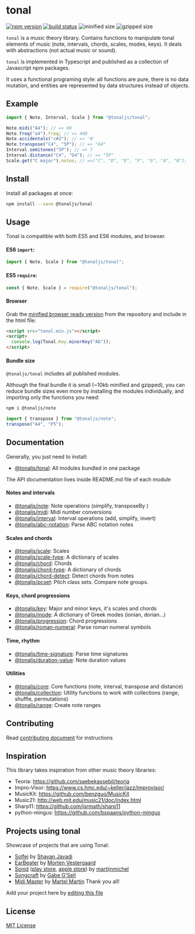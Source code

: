 # tonal

[![npm version](https://img.shields.io/npm/v/@tonaljs/tonal.svg?style=flat-square)](https://www.npmjs.com/package/@tonaljs/tonal)
[![build status](https://img.shields.io/travis/tonaljs/tonal?style=flat-square)](http://travis-ci.org/tonaljs/tonal/)
![minified size](https://img.shields.io/badge/minified-28.45kb-blue?style=flat-square)
![gzipped size](https://img.shields.io/badge/gzipped-9.7kb-blue?style=flat-square)

`tonal` is a music theory library. Contains functions to manipulate tonal elements of music (note, intervals, chords, scales, modes, keys). It deals with abstractions (not actual music or sound).

`tonal` is implemented in Typescript and published as a collection of Javascript npm packages.

It uses a functional programing style: all functions are pure, there is no data mutation, and entities are represented by data structures instead of objects.

## Example

```js
import { Note, Interval, Scale } from "@tonaljs/tonal";

Note.midi("A4"); // => 60
Note.freq("a4").freq; // => 440
Note.accidentals("c#2"); // => '#'
Note.transpose("C4", "5P"); // => "G4"
Interval.semitones("5P"); // => 7
Interval.distance("C4", "G4"); // => "5P"
Scale.get("C major").notes; // =>["C", "D", "E", "F", "G", "A", "B"];
```

## Install

Install all packages at once:

```bash
npm install --save @tonaljs/tonal
```

## Usage

Tonal is compatible with both ES5 and ES6 modules, and browser.

#### ES6 `import`:

```js
import { Note, Scale } from "@tonaljs/tonal";
```

#### ES5 `require`:

```js
const { Note, Scale } = require("@tonaljs/tonal");
```

#### Browser

Grab the [minified browser ready version](https://raw.githubusercontent.com/tonaljs/tonal/master/packages/modules/browser/tonal.min.js) from the repository and include in the html file:

```html
<script src="tonal.min.js"></script>
<script>
  console.log(Tonal.Key.minorKey("Ab"));
</script>
```

#### Bundle size

`@tonaljs/tonal` includes all published modules.

Although the final bundle it is small (~10kb minified and gzipped), you can reduce bundle sizes even more by installing the modules individually, and importing only the functions you need:

```bash
npm i @tonaljs/note
```

```js
import { transpose } from "@tonaljs/note";
transpose("A4", "P5");
```

## Documentation

Generally, you just need to install:

- [@tonaljs/tonal](/packages/tonal): All modules bundled in one package

The API documentation lives inside README.md file of each module

#### Notes and intervals

- [@tonaljs/note](/packages/note): Note operations (simplify, transposeBy )
- [@tonaljs/midi](/packages/midi): Midi number conversions
- [@tonaljs/interval](/packages/interval): Interval operations (add, simplify, invert)
- [@tonaljs/abc-notation](/packages/abc-notation): Parse ABC notation notes

#### Scales and chords

- [@tonaljs/scale](/packages/scale): Scales
- [@tonaljs/scale-type](/packages/scale-type): A dictionary of scales
- [@tonaljs/chord](/packages/chord): Chords
- [@tonaljs/chord-type](/packages/chord-type): A dictionary of chords
- [@tonaljs/chord-detect](/packages/chord-detect): Detect chords from notes
- [@tonaljs/pcset](/packages/pcset): Pitch class sets. Compare note groups.

#### Keys, chord progressions

- [@tonaljs/key](/packages/key): Major and minor keys, it's scales and chords
- [@tonaljs/mode](/packages/mode): A dictionary of Greek modes (ionian, dorian...)
- [@tonaljs/progression](/packages/progression): Chord progressions
- [@tonaljs/roman-numeral](/packages/roman-numeral): Parse roman numeral symbols

#### Time, rhythm

- [@tonaljs/time-signature](/packages/time-signature): Parse time signatures
- [@tonaljs/duration-value](/packages/duration-value): Note duration values

#### Utilities

- [@tonaljs/core](/packages/core): Core functions (note, interval, transpose and distance)
- [@tonaljs/collection](/packages/collection): Utility functions to work with collections (range, shuffle, permutations)
- [@tonaljs/range](/packages/range): Create note ranges

## Contributing

Read [contributing document](/docs/CONTRIBUTING.md) for instructions

## Inspiration

This library takes inspiration from other music theory libraries:

- Teoria: https://github.com/saebekassebil/teoria
- Impro-Visor: https://www.cs.hmc.edu/~keller/jazz/improvisor/
- MusicKit: https://github.com/benzguo/MusicKit
- Music21: http://web.mit.edu/music21/doc/index.html
- Sharp11: https://github.com/jsrmath/sharp11
- python-mingus: https://github.com/bspaans/python-mingus

## Projects using tonal

Showcase of projects that are using Tonal:

- [Solfej](https://www.solfej.io/) by [Shayan Javadi](https://github.com/ShayanJavadi)
- [EarBeater](https://www.earbeater.com/online-ear-training/) by [Morten Vestergaard](https://github.com/vellebelle)
- [Sonid](https://sonid.app/) ([play store](https://play.google.com/store/apps/details?id=org.stroopwafel.music.app), [apple store](https://apps.apple.com/us/app/sonid/id1490221762?ls=1)) by [martijnmichel](https://github.com/martijnmichel)
- [Songcraft](https://songcraft.io/) by [Gabe G'Sell](https://github.com/gabergg)
- [Midi Master](https://gum.co/Zyhfl/) by [Martel Martin](https://github.com/MJKEYS21)
Thank you all!

Add your project here by [editing this file](https://github.com/tonaljs/tonal/edit/master/README.md)

## License

[MIT License](docs/LICENSE)
